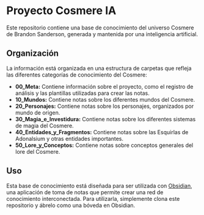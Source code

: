 # Proyecto Cosmere IA

Este repositorio contiene una base de conocimiento del universo Cosmere de Brandon Sanderson, generada y mantenida por una inteligencia artificial.

## Organización

La información está organizada en una estructura de carpetas que refleja las diferentes categorías de conocimiento del Cosmere:

* **00_Meta:** Contiene información sobre el proyecto, como el registro de análisis y las plantillas utilizadas para crear las notas.
* **10_Mundos:** Contiene notas sobre los diferentes mundos del Cosmere.
* **20_Personajes:** Contiene notas sobre los personajes, organizados por mundo de origen.
* **30_Magia_e_Investidura:** Contiene notas sobre los diferentes sistemas de magia del Cosmere.
* **40_Entidades_y_Fragmentos:** Contiene notas sobre las Esquirlas de Adonalsium y otras entidades importantes.
* **50_Lore_y_Conceptos:** Contiene notas sobre conceptos generales del lore del Cosmere.

## Uso

Esta base de conocimiento está diseñada para ser utilizada con [Obsidian](https://obsidian.md/), una aplicación de toma de notas que permite crear una red de conocimiento interconectada. Para utilizarla, simplemente clona este repositorio y ábrelo como una bóveda en Obsidian.
